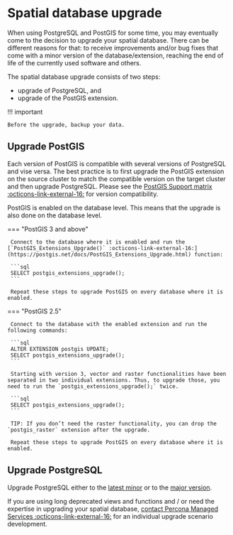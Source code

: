 # Spatial database upgrade

When using PostgreSQL and PostGIS for some time, you may eventually come to the decision to upgrade your spatial database. There can be different reasons for that: to receive improvements and/or bug fixes that come with a minor version of the database/extension, reaching the end of life of the currently used software and others.

The spatial database upgrade consists of two steps:

* upgrade of PostgreSQL, and 
* upgrade of the PostGIS extension. 

!!! important

    Before the upgrade, backup your data.

## Upgrade PostGIS

Each version of PostGIS is compatible with several versions of PostgreSQL and vise versa. The best practice is to first upgrade the PostGIS extension on the source cluster to match the compatible version on the target cluster and then upgrade PostgreSQL. Please see the [PostGIS Support matrix :octicons-link-external-16:](https://trac.osgeo.org/postgis/wiki/UsersWikiPostgreSQLPostGIS#PostGISSupportMatrix) for version compatibility. 

PostGIS is enabled on the database level. This means that the upgrade is also done on the database level. 

=== "PostGIS 3 and above"

     Connect to the database where it is enabled and run the [`PostGIS_Extensions_Upgrade()` :octicons-link-external-16:](https://postgis.net/docs/PostGIS_Extensions_Upgrade.html) function:

     ```sql
     SELECT postgis_extensions_upgrade();
     ```
     
     Repeat these steps to upgrade PostGIS on every database where it is enabled.

=== "PostGIS 2.5"

     Connect to the database with the enabled extension and run the following commands:

     ```sql
     ALTER EXTENSION postgis UPDATE;
     SELECT postgis_extensions_upgrade();
     ```

     Starting with version 3, vector and raster functionalities have been separated in two individual extensions. Thus, to upgrade those, you need to run the `postgis_extensions_upgrade();` twice.

     ```sql
     SELECT postgis_extensions_upgrade();
     ```

     TIP: If you don’t need the raster functionality, you can drop the `postgis_raster` extension after the upgrade.

     Repeat these steps to upgrade PostGIS on every database where it is enabled.

## Upgrade PostgreSQL

Upgrade PostgreSQL either to the [latest minor](../minor-upgrade.md) or to the [major version](../major-upgrade.md).

If you are using long deprecated views and functions and / or need the expertise in upgrading your spatial database, [contact Percona Managed Services :octicons-link-external-16:](https://www.percona.com/services/managed-services) for an individual upgrade scenario development.
